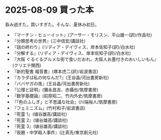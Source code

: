 # 2025-08-09 買った本
呑み過ぎた。買いすぎた。そんな、夏休み初日。

- 『マーチン・ヒューイット』(アーサー・モリスン、平山雄一(訳)/作品社)
- 『分類思考の世界』(三中信宏/講談社)
- 『話の終わり』(リディア・デイヴィス、岸本佐知子(訳)/白水社)
- 『分解する』(リディア・デイヴィス、岸本佐知子(訳)/白水社)
- 『大阪 ぐるぐるグルメな街で食いだおれ。大阪人お墨付きのおいしいもん』(クリエテ関西)
- 『新約聖書 福音書』(塚本虎二(訳)/岩波書店)
- 『カラダは私の何なんだ?』(王谷晶/河出書房新社)
- 『ババヤガの夜』(王谷晶/河出書房新社)
- 『公理と証明』(彌永昌吉、赤攝也/筑摩書房)
- 『数学基礎論』(前原昭二、竹内外史/筑摩書房)
- 『「色のふしぎ」と不思議な社会』(川端裕人/筑摩書房)
- 『フェミニズム』(竹村和子/岩波書店)
- 『死霊 1』(埴谷雄高/講談社)
- 『死霊 2』(埴谷雄高/講談社)
- 『死霊 3』(埴谷雄高/講談社)
- 『仮題・中学殺人事件』(辻真先/東京創元社)
